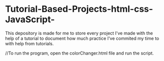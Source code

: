 # Tutorial-Based-Projects-html-css-JavaScript-
This depository is made for me to store every project I've made with the help of a tutorial to document how much practice I've commited my time to with help from tutorials.

//To run the program, open the colorChanger.html file and run the script.
